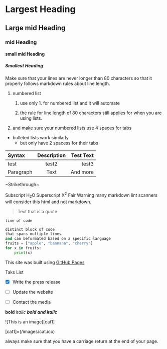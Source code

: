 # Largest Heading

## Large mid Heading

### mid Heading

#### small mid Heading

##### Smallest Heading

Make sure that your lines are never longer than 80 characters so that it
properly follows markdown rules about line length.

1. numbered list

    1. use only 1. for numbered list and it will automate

    1. the rule for line length of 80 characters still applies for when you
    are using lists.

1. and make sure your numbered lists use 4 spaces for tabs

- bulleted lists work similarly
  - but only have 2 spacess for their tabs

| Syntax      | Description | Test Text     |
| :---        |    :----:   |          ---: |
| test      | test2       | test3   |
| Paragraph   | Text        | And more      |

~Strikethrough~

Subscript H<sub>2</sub>O Superscript X<sup>2</sup> Fair Warning
many markdown lint scanners will consider this html and not markdown.

> Text that is a quote

`line of code`

```py
distinct block of code
that spans multiple lines
and can beformated based on a specific language
fruits = ["apple", "bannana", "cherry"]
for x in fruits:
    print(x)
```

This site was built using [GitHub Pages](https://pages.github.com/)

Taks List

- [x] Write the press release

- [ ] Update the website

- [ ] Contact the media

**bold**
*italic*
***bold and italic***

![This is an image][cat1]

[cat1]=(/images/cat.ico)

always make sure that you have a carriage return at the end of your page.
